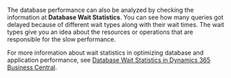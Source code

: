 
The database performance can also be analyzed by checking the information at **Database Wait Statistics**. You can see how many queries got delayed because of different wait types along with their wait times. The wait types give you an idea about the resources or operations that are responsible for the slow performance.

For more information about wait statistics in optimizing database and application performance, see [Database Wait Statistics in Dynamics 365 Business Central](../administration/database-missing-indexes.md).